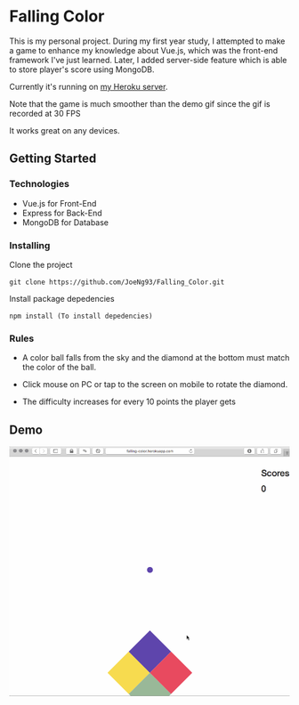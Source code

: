 # Falling Color

This is my personal project. During my first year study, I attempted to make a game to enhance my knowledge about Vue.js, which was the front-end framework I've just learned. Later, I added server-side feature which is able to store player's score using MongoDB.

Currently it's running on [my Heroku server](http://falling-color.herokuapp.com).

Note that the game is much smoother than the demo gif since the gif is recorded at 30 FPS

It works great on any devices.


## Getting Started

### Technologies
- Vue.js for Front-End
- Express for Back-End
- MongoDB for Database

### Installing
Clone the project
```
git clone https://github.com/JoeNg93/Falling_Color.git
```

Install package depedencies
```
npm install (To install depedencies)
```

### Rules
- A color ball falls from the sky and the diamond at the bottom must match the color of the ball.

- Click mouse on PC or tap to the screen on mobile to rotate the diamond.

- The difficulty increases for every 10 points the player gets

## Demo
![Demo](./screenshots/Demo.gif)
